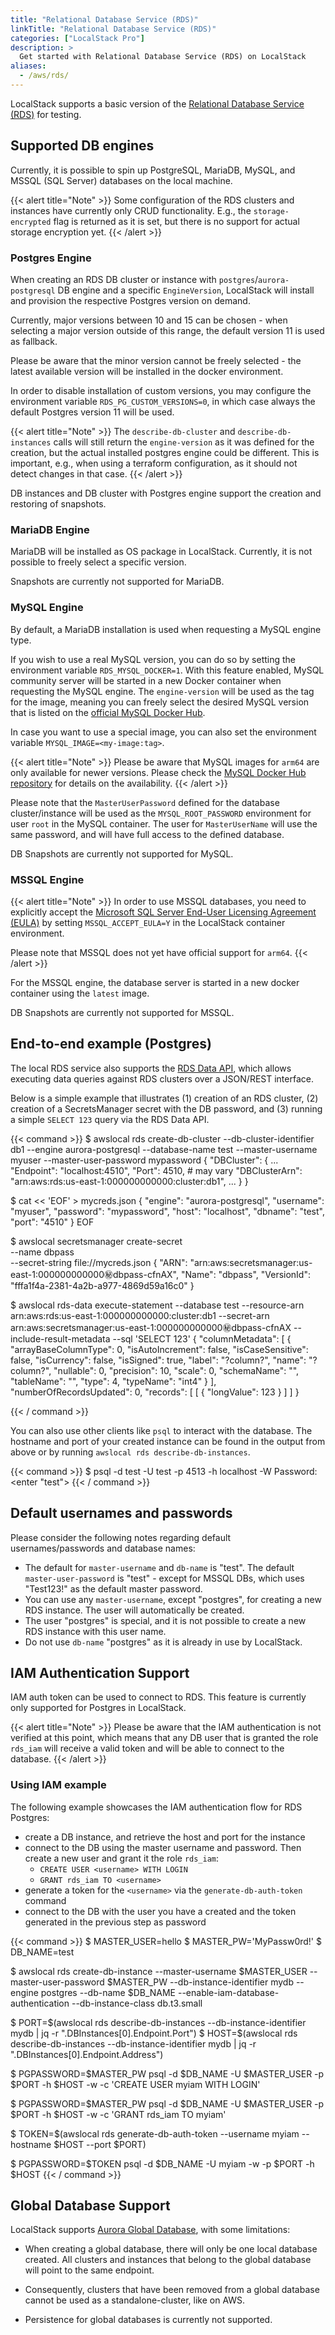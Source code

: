 ```yaml
---
title: "Relational Database Service (RDS)"
linkTitle: "Relational Database Service (RDS)"
categories: ["LocalStack Pro"]
description: >
  Get started with Relational Database Service (RDS) on LocalStack
aliases:
  - /aws/rds/
---
```


LocalStack supports a basic version of the [Relational Database Service (RDS)](https://aws.amazon.com/rds/) for testing.

## Supported DB engines

Currently, it is possible to spin up PostgreSQL, MariaDB, MySQL, and MSSQL (SQL Server) databases on the local machine.

{{< alert title="Note" >}}
Some configuration of the RDS clusters and instances have currently only CRUD functionality. E.g., the `storage-encrypted` flag is returned as it is set, but there is no support for actual storage encryption yet. 
{{< /alert >}}

### Postgres Engine

When creating an RDS DB cluster or instance with `postgres`/`aurora-postgresql` DB engine and a specific `EngineVersion`, LocalStack will install and provision the respective Postgres version on demand.

Currently, major versions between 10 and 15 can be chosen - when selecting a major version outside of this range, the default version 11 is used as fallback.

Please be aware that the minor version cannot be freely selected - the latest available version will be installed in the docker environment.

In order to disable installation of custom versions, you may configure the environment variable `RDS_PG_CUSTOM_VERSIONS=0`, in which case always the default Postgres version 11 will be used.


{{< alert title="Note" >}}
The `describe-db-cluster` and `describe-db-instances` calls will still return the `engine-version` as it was defined for the creation, but the actual installed postgres engine could be different. This is important, e.g., when using a terraform configuration, as it should not detect changes in that case.
{{< /alert >}}

DB instances and DB cluster with Postgres engine support the creation and restoring of snapshots.

### MariaDB Engine

MariaDB will be installed as OS package in LocalStack. Currently, it is not possible to freely select a specific version. 

Snapshots are currently not supported for MariaDB.

### MySQL Engine

By default, a MariaDB installation is used when requesting a MySQL engine type. 

If you wish to use a real MySQL version, you can do so by setting the environment variable `RDS_MYSQL_DOCKER=1`. With this feature enabled, MySQL community server will be started in a new Docker container when requesting the MySQL engine. The `engine-version` will be used as the tag for the image, meaning you can freely select the desired MySQL version that is listed on the [official MySQL Docker Hub](https://hub.docker.com/_/mysql).

In case you want to use a special image, you can also set the environment variable `MYSQL_IMAGE=<my-image:tag>`.

{{< alert title="Note" >}}
Please be aware that MySQL images for `arm64` are only available for newer versions. Please check the [MySQL Docker Hub repository](https://hub.docker.com/_/mysql) for details on the availability.
{{< /alert >}}

Please note that the `MasterUserPassword` defined for the database cluster/instance will be used as the `MYSQL_ROOT_PASSWORD` environment for user `root` in the MySQL container. The user for `MasterUserName` will use the same password, and will have full access to the defined database.

DB Snapshots are currently not supported for MySQL.

### MSSQL Engine

{{< alert title="Note" >}}
In order to use MSSQL databases, you need to explicitly accept the [Microsoft SQL Server End-User Licensing Agreement (EULA)](https://hub.docker.com/_/microsoft-mssql-server) by setting `MSSQL_ACCEPT_EULA=Y` in the LocalStack container environment.

Please note that MSSQL does not yet have official support for `arm64`. 
{{< /alert >}}

For the MSSQL engine, the database server is started in a new docker container using the `latest` image.

DB Snapshots are currently not supported for MSSQL.

## End-to-end example (Postgres)

The local RDS service also supports the [RDS Data API](https://docs.aws.amazon.com/AmazonRDS/latest/AuroraUserGuide/data-api.html), which allows executing data queries against RDS clusters over a JSON/REST interface. 

Below is a simple example that illustrates (1) creation of an RDS cluster, (2) creation of a SecretsManager secret with the DB password, and (3) running a simple `SELECT 123` query via the RDS Data API.


{{< command >}}
$ awslocal rds create-db-cluster --db-cluster-identifier db1 --engine aurora-postgresql --database-name test --master-username myuser --master-user-password mypassword
{
    "DBCluster": {
        ...
        "Endpoint": "localhost:4510",
        "Port": 4510,  # may vary
        "DBClusterArn": "arn:aws:rds:us-east-1:000000000000:cluster:db1",
        ...
    }
}

$ cat << 'EOF' > mycreds.json
{
    "engine": "aurora-postgresql", 
    "username": "myuser",
    "password": "mypassword",
    "host": "localhost",
    "dbname": "test",
    "port": "4510"
}
EOF

$ awslocal secretsmanager create-secret \
    --name dbpass \
    --secret-string file://mycreds.json
{
    "ARN": "arn:aws:secretsmanager:us-east-1:000000000000:secret:dbpass-cfnAX",
    "Name": "dbpass",
    "VersionId": "fffa1f4a-2381-4a2b-a977-4869d59a16c0"
}

$ awslocal rds-data execute-statement --database test --resource-arn arn:aws:rds:us-east-1:000000000000:cluster:db1 --secret-arn arn:aws:secretsmanager:us-east-1:000000000000:secret:dbpass-cfnAX --include-result-metadata --sql 'SELECT 123'
{
    "columnMetadata": [
        {
            "arrayBaseColumnType": 0,
            "isAutoIncrement": false,
            "isCaseSensitive": false,
            "isCurrency": false,
            "isSigned": true,
            "label": "?column?",
            "name": "?column?",
            "nullable": 0,
            "precision": 10,
            "scale": 0,
            "schemaName": "",
            "tableName": "",
            "type": 4,
            "typeName": "int4"
        }
    ],
    "numberOfRecordsUpdated": 0,
    "records": [
        [
            {
                "longValue": 123
            }
        ]
    ]
}

{{< / command >}}

You can also use other clients like `psql` to interact with the database. The hostname and port of your created instance can be found in the output from above or by running `awslocal rds describe-db-instances`.

{{< command >}}
$ psql -d test -U test -p 4513 -h localhost -W
Password: <enter "test">
{{< / command >}}

## Default usernames and passwords

Please consider the following notes regarding default usernames/passwords and database names:
- The default for `master-username` and `db-name` is "test". The default `master-user-password` is "test" - except for MSSQL DBs, which uses "Test123!" as the default master password.
- You can use any `master-username`, except "postgres", for creating a new RDS instance. The user will automatically be created.
- The user "postgres" is special, and it is not possible to create a new RDS instance with this user name.
- Do not use `db-name` "postgres" as it is already in use by LocalStack.

## IAM Authentication Support

IAM auth token can be used to connect to RDS. This feature is currently only supported for Postgres in LocalStack.

{{< alert title="Note" >}}
Please be aware that the IAM authentication is not verified at this point, which means that any DB user that is granted the role `rds_iam` will receive a valid token and will be able to connect to the database.
{{< /alert >}}

### Using IAM example

The following example showcases the IAM authentication flow for RDS Postgres:

* create a DB instance, and retrieve the host and port for the instance
* connect to the DB using the master username and password. Then create a new user and grant it the role `rds_iam`:
   * `CREATE USER <username> WITH LOGIN`
   * `GRANT rds_iam TO <username>`
* generate a token for the `<username>` via the `generate-db-auth-token` command
* connect to the DB with the user you have a created and the token generated in the previous step as password

{{< command >}}
$ MASTER_USER=hello
$ MASTER_PW='MyPassw0rd!'
$ DB_NAME=test

$ awslocal rds create-db-instance --master-username $MASTER_USER --master-user-password $MASTER_PW --db-instance-identifier mydb --engine postgres --db-name $DB_NAME --enable-iam-database-authentication --db-instance-class db.t3.small

$ PORT=$(awslocal rds describe-db-instances --db-instance-identifier mydb | jq -r ".DBInstances[0].Endpoint.Port")
$ HOST=$(awslocal rds describe-db-instances --db-instance-identifier mydb | jq -r ".DBInstances[0].Endpoint.Address")

$ PGPASSWORD=$MASTER_PW psql -d $DB_NAME -U $MASTER_USER -p $PORT -h $HOST -w -c 'CREATE USER myiam WITH LOGIN'

$ PGPASSWORD=$MASTER_PW psql -d $DB_NAME -U $MASTER_USER -p $PORT -h $HOST -w -c 'GRANT rds_iam TO myiam'

$ TOKEN=$(awslocal rds generate-db-auth-token --username myiam --hostname $HOST --port $PORT)

$ PGPASSWORD=$TOKEN psql -d $DB_NAME -U myiam -w -p $PORT -h $HOST
{{< / command >}}

## Global Database Support

LocalStack supports [Aurora Global Database](https://docs.aws.amazon.com/AmazonRDS/latest/AuroraUserGuide/aurora-global-database.html), with some limitations:

* When creating a global database, there will only be one local database created. 
All clusters and instances that belong to the global database will point to the same endpoint. 

* Consequently, clusters that have been removed from a global database cannot be used as a standalone-cluster, like on AWS.

* Persistence for global databases is currently not supported.
